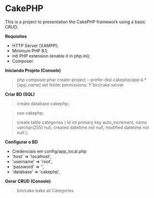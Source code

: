 # CakePHP
This is a project to presentation the CakePHP framework using a basic CRUD.

**Requisitos**
- HTTP Server (XAMPP);
- Minimum PHP 8.1;
- intl PHP extension (enable it in php.ini);
- Composer.

**Iniciando Projeto (Console)**
> php composer.phar create-project --prefer-dist cakephp/app:4.* [app_name]
> set folder permissions: Y
> bin/cake server

**Criar BD (SQL)**
> create database cakephp;

> use cakephp;

> create table categories (
>     Id int primary key auto_increment,
>     name varchar(255) null,
>     created datetime not null,
>     modified datetime not null
> );

**Configurar o BD**
- Credenciais em config/app_local.php
-   'host' => 'localhost',
-   'username' => 'root',
-   'password' => '',
-   'database' => 'cakephp',

**Gerar CRUD (Console)**
> bin/cake bake all Categories
